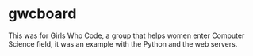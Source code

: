 # gwcboard

This was for Girls Who Code, a group that helps women enter Computer Science field, it was an example with the Python and the web servers.
